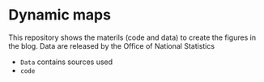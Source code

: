 # Dynamic maps

This repository shows the materils (code and data) to create the figures in the blog. Data are released by the Office of National Statistics

 - `Data` contains sources used
 - `code`  
